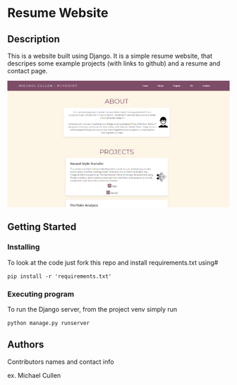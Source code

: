 # Resume Website

## Description

This is a website built using Django. It is a simple resume website, that descripes some example projects (with links to github) and a resume and contact page.

![alt text](https://github.com/MichaelCullen2011/ResumeWebsite/blob/main/screenshot.png?raw=true)

## Getting Started

### Installing

To look at the code just fork this repo and install requirements.txt using#
```
pip install -r 'requirements.txt'
```

### Executing program

To run the Django server, from the project venv simply run
```
python manage.py runserver
```

## Authors

Contributors names and contact info

ex. Michael Cullen
